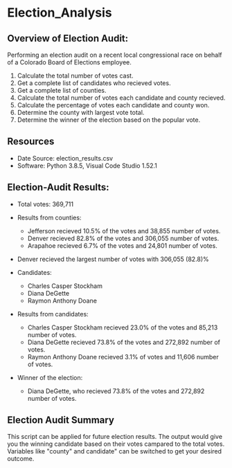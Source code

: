 # Election_Analysis

## Overview of Election Audit:
Performing an election audit on a recent local congressional race on behalf of a Colorado Board of Elections employee.

1. Calculate the total number of votes cast.
2. Get a complete list of candidates who recieved votes.
3. Get a complete list of counties.
4. Calculate the total number of votes each candidate and county recieved.
5. Calculate the percentage of votes each candidate and county won.
6. Determine the county with largest vote total.
7. Determine the winner of the election based on the popular vote.
    

## Resources 
- Date Source: election_results.csv 
- Software: Python 3.8.5, Visual Code Studio 1.52.1

## Election-Audit Results:
- Total votes: 369,711

- Results from counties:
  - Jefferson recieved 10.5% of the votes and 38,855 number of votes.
  - Denver recieved 82.8% of the votes and 306,055 number of votes.
  - Arapahoe recieved 6.7% of the votes and 24,801 number of votes.

- Denver recieved the largest number of votes with 306,055 (82.8)%

- Candidates:
  - Charles Casper Stockham
  - Diana DeGette
  - Raymon Anthony Doane

- Results from candidates:
  - Charles Casper Stockham recieved 23.0% of the votes and 85,213 number of votes.
  - Diana DeGette recieved 73.8% of the votes and 272,892 number of votes.
  - Raymon Anthony Doane recieved 3.1% of votes and 11,606 number of votes.

- Winner of the election:
  - Diana DeGette, who recieved 73.8% of the votes and 272,892 number of votes.


## Election Audit Summary
This script can be applied for future election results. The output would give you the winning candidate based on their votes campared to the total votes. Variables like "county" and candidate" can be switched to get your desired outcome.

